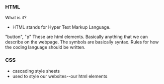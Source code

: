 ### HTML
What is it?
- HTML stands for Hyper Text Markup Language.

"button", "p" These are html elements. Basically anything that we can describe on the webpage. The symbols are basically syntax. Rules for how the coding language should be written.


### CSS
- cascading style sheets
- used to style our websites--our html elements